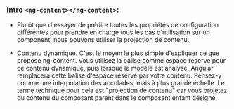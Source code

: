 ### Intro `<ng-content></ng-content>`:

* Plutôt que d'essayer de prédire toutes les propriétés de configuration différentes pour prendre en charge tous les cas d'utilisation sur un component, nous pouvons utiliser la projection de contenu. 

* Contenu dynamique. C'est le moyen le plus simple d'expliquer ce que propose ng-content. Vous utilisez la balise **<ng-content></ng-content>** comme espace réservé pour ce contenu dynamique, puis lorsque le modèle est analysé, Angular remplacera cette balise d'espace réservé par votre contenu. Pensez-y comme une interpolation des accolades, mais à plus grande échelle. Le terme technique pour cela est "projection de contenu" car vous projetez du contenu du composant parent dans le composant enfant désigné.
